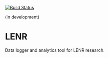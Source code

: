 [![Build Status](https://travis-ci.org/lenr-lab/lenr-rest-api.png?branch=master)](https://travis-ci.org/lenr-lab/lenr-rest-api)

(in development)

LENR
====
Data logger and analytics tool for LENR research.
